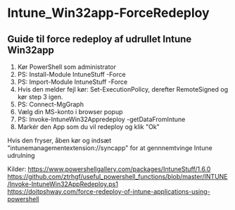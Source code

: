 # Intune_Win32app-ForceRedeploy
## Guide til force redeploy af udrullet Intune Win32app <br>
1. Kør PowerShell som administrator
2. PS: Install-Module IntuneStuff -Force
3. PS: Import-Module IntuneStuff -Force
4. Hvis den melder fejl kør: Set-ExecutionPolicy, derefter RemoteSigned og kør step 3 igen.
5. PS: Connect-MgGraph
6. Vælg din MS-konto i browser popup
7. PS: Invoke-IntuneWin32Appredeploy -getDataFromIntune
8. Markér den App som du vil redeploy og klik "Ok"

 Hvis den fryser, åben kør og indsæt "intunemanagementextension://syncapp" for at gennnemtvinge Intune udrulning <br>


Kilder:
https://www.powershellgallery.com/packages/IntuneStuff/1.6.0
https://github.com/ztrhgf/useful_powershell_functions/blob/master/INTUNE/Invoke-IntuneWin32AppRedeploy.ps1 <br>
https://doitpshway.com/force-redeploy-of-intune-applications-using-powershell <br>
